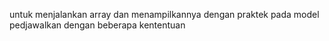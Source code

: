 untuk menjalankan array dan menampilkannya dengan praktek pada model pedjawalkan dengan beberapa kententuan
